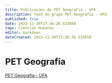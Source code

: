```yaml
---
title: Publicacoes de PET Geografia - UFA
description: feed do grupo PET Geografia - UFA
published: true
date: 2023-11-30T17:36:26.533850
tags: Ciencias Humanas
editor: markdown
dateCreated: 2023-11-30T17:36:26.533850
---
```


# PET Geografia
[PET Geografia - UFA](/grupo/224PETGeografiaUFA.md)